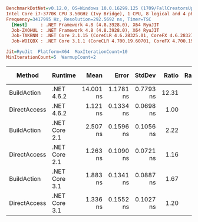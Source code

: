 ``` ini

BenchmarkDotNet=v0.12.0, OS=Windows 10.0.16299.125 (1709/FallCreatorsUpdate/Redstone3)
Intel Core i7-3770K CPU 3.50GHz (Ivy Bridge), 1 CPU, 8 logical and 4 physical cores
Frequency=3417995 Hz, Resolution=292.5692 ns, Timer=TSC
  [Host]     : .NET Framework 4.8 (4.8.3928.0), X64 RyuJIT
  Job-ZXOHUL : .NET Framework 4.8 (4.8.3928.0), X64 RyuJIT
  Job-TAKBNN : .NET Core 2.1.15 (CoreCLR 4.6.28325.01, CoreFX 4.6.28327.02), X64 RyuJIT
  Job-WOIQBX : .NET Core 3.1.1 (CoreCLR 4.700.19.60701, CoreFX 4.700.19.60801), X64 RyuJIT

Jit=RyuJit  Platform=X64  MaxIterationCount=10  
MinIterationCount=5  WarmupCount=2  

```
|       Method |       Runtime |      Mean |     Error |    StdDev | Ratio | RatioSD | Gen 0 | Gen 1 | Gen 2 | Allocated |
|------------- |-------------- |----------:|----------:|----------:|------:|--------:|------:|------:|------:|----------:|
|  BuildAction |    .NET 4.6.2 | 14.001 ns | 1.1781 ns | 0.7793 ns | 12.31 |    1.01 |     - |     - |     - |         - |
| DirectAccess |    .NET 4.6.2 |  1.121 ns | 0.1334 ns | 0.0698 ns |  1.00 |    0.00 |     - |     - |     - |         - |
|  BuildAction | .NET Core 2.1 |  2.507 ns | 0.1596 ns | 0.1056 ns |  2.22 |    0.16 |     - |     - |     - |         - |
| DirectAccess | .NET Core 2.1 |  1.263 ns | 0.1090 ns | 0.0721 ns |  1.16 |    0.10 |     - |     - |     - |         - |
|  BuildAction | .NET Core 3.1 |  1.883 ns | 0.1341 ns | 0.0887 ns |  1.67 |    0.14 |     - |     - |     - |         - |
| DirectAccess | .NET Core 3.1 |  1.336 ns | 0.1552 ns | 0.1027 ns |  1.20 |    0.15 |     - |     - |     - |         - |
